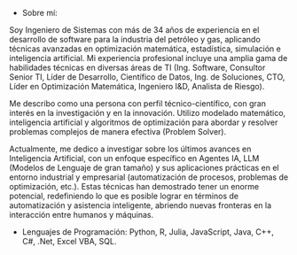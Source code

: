 - Sobre mí:
  
Soy Ingeniero de Sistemas con más de 34 años de experiencia en el desarrollo de software para la industria del petróleo y gas, aplicando técnicas avanzadas en optimización matemática, estadística, simulación e inteligencia artificial.
Mi experiencia profesional incluye una amplia gama de habilidades técnicas en diversas áreas de TI (Ing. Software, Consultor Senior TI, Líder de Desarrollo, Científico de Datos, Ing. de Soluciones, CTO, Líder en Optimización Matemática, Ingeniero I&D, Analista de Riesgo).

Me describo como una persona con perfil técnico-científico, con gran interés en la investigación y en la innovación. Utilizo modelado matemático, inteligencia artificial y algoritmos de optimización para abordar y resolver problemas complejos de manera efectiva (Problem Solver). 

Actualmente, me dedico a investigar sobre los últimos avances en Inteligencia Artificial, con un enfoque específico en Agentes IA, LLM (Modelos de Lenguaje de gran tamaño) y sus aplicaciones prácticas en el entorno industrial y empresarial (automatización de procesos, problemas de optimización, etc.). Estas técnicas han demostrado tener un enorme potencial, redefiniendo lo que es posible lograr en términos de automatización y asistencia inteligente, abriendo nuevas fronteras en la interacción entre humanos y máquinas.

- Lenguajes de Programación: 
Python, R, Julia, JavaScript, Java, C++, C#, .Net, Excel VBA, SQL.
